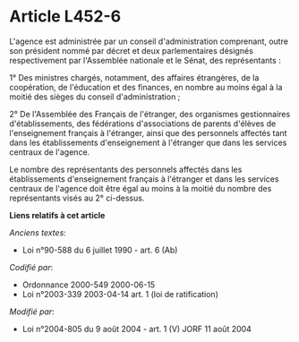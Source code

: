 # Article L452-6

L'agence est administrée par un conseil d'administration comprenant, outre son président nommé par décret et deux
parlementaires désignés respectivement par l'Assemblée nationale et le Sénat, des représentants :

1° Des ministres chargés, notamment, des affaires étrangères, de la coopération, de l'éducation et des finances, en nombre au
moins égal à la moitié des sièges du conseil d'administration ;

2° De l'Assemblée des Français de l'étranger, des organismes gestionnaires d'établissements, des fédérations d'associations
de parents d'élèves de l'enseignement français à l'étranger, ainsi que des personnels affectés tant dans les établissements
d'enseignement à l'étranger que dans les services centraux de l'agence.

Le nombre des représentants des personnels affectés dans les établissements d'enseignement français à l'étranger et dans les
services centraux de l'agence doit être égal au moins à la moitié du nombre des représentants visés au 2° ci-dessus.

**Liens relatifs à cet article**

_Anciens textes_:

  - Loi n°90-588 du 6 juillet 1990 - art. 6 (Ab)

_Codifié par_:

  - Ordonnance 2000-549 2000-06-15
  - Loi n°2003-339 2003-04-14 art. 1 (loi de ratification)

_Modifié par_:

  - Loi n°2004-805 du 9 août 2004 - art. 1 (V) JORF 11 août 2004
